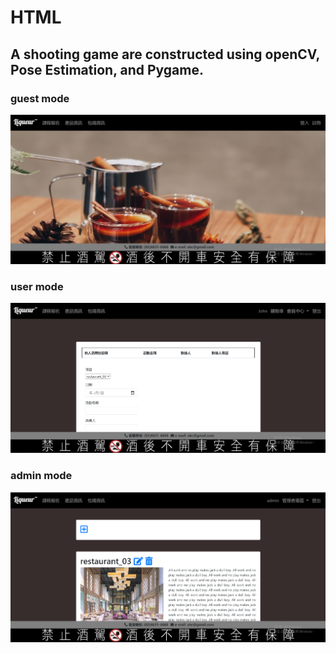 # HTML
## A shooting game are constructed using openCV, Pose Estimation, and Pygame.  
### guest mode
![image](https://github.com/hao800922/HTML/blob/master/image/img_01.png)
### user mode
![image](https://github.com/hao800922/HTML/blob/master/image/img_03.png)
### admin mode
![image](https://github.com/hao800922/HTML/blob/master/image/img_02.png)
